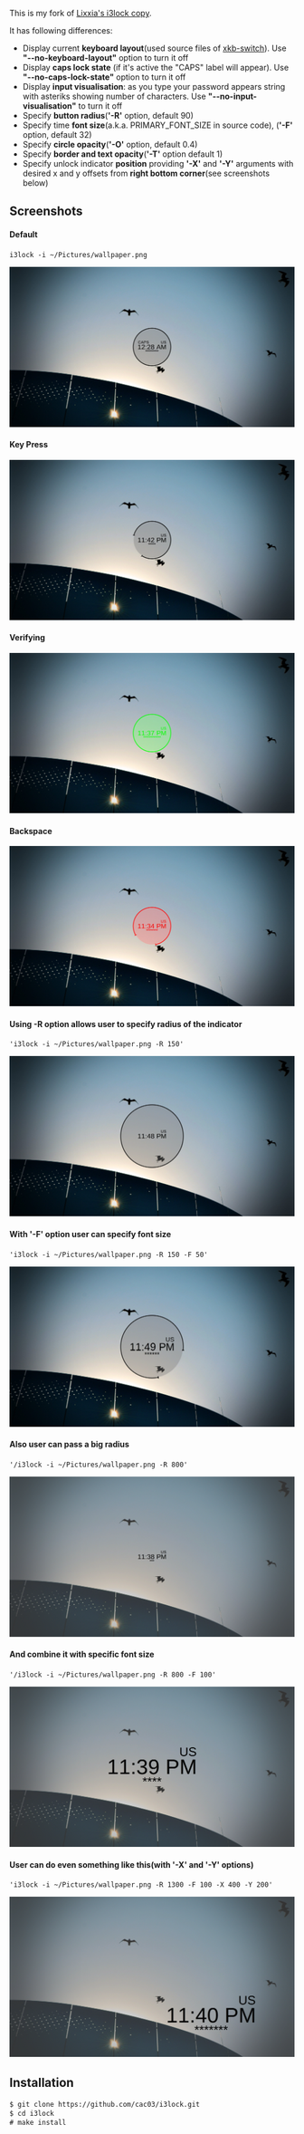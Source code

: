 This is my fork of [Lixxia's i3lock copy](https://github.com/Lixxia/i3lock).

It has following differences:

 - Display current **keyboard layout**(used source files of [xkb-switch]( https://github.com/ierton/xkb-switch )). Use **"--no-keyboard-layout"** option to turn it off
 - Display **caps lock state** (if it's active the "CAPS" label will appear). Use **"--no-caps-lock-state"** option to turn it off
 - Display **input visualisation**: as you type your password appears string with asteriks showing number of characters. Use **"--no-input-visualisation"** to turn it off
 - Specify **button radius**(**'-R'** option, default 90)
 - Specify time **font size**(a.k.a. PRIMARY_FONT_SIZE in source code), (**'-F'** option, default 32)
 - Specify **circle opacity**(**'-O'** option, default 0.4)
 - Specify **border and text opacity**(**'-T'** option default 1)
 - Specify unlock indicator **position** providing **'-X'** and **'-Y'** arguments with desired x and y offsets from **right bottom corner**(see screenshots below)

## Screenshots
#### Default
	i3lock -i ~/Pictures/wallpaper.png

![Default state](/screenshots/defaultBehaviour.png?raw=true "")
#### Key Press
![On key press](/screenshots/defaultBehaviourKeyPress.png?raw=true "")
#### Verifying
![Verifying](/screenshots/defaultBehaviourVerifying.png?raw=true "")
#### Backspace
![Backspace](/screenshots/defaultBehaviourBackspace.png?raw=true"")

#### Using -R option allows user to specify radius of the indicator
	'i3lock -i ~/Pictures/wallpaper.png -R 150'

!['-R'](/screenshots/usingROption.png?raw=true "")

#### With '-F' option user can specify font size
	'i3lock -i ~/Pictures/wallpaper.png -R 150 -F 50'

!['-R', '-F'](/screenshots/usingRAndFOptions.png?raw=true "")

#### Also user can pass a big radius
	'/i3lock -i ~/Pictures/wallpaper.png -R 800'

![Big radius](/screenshots/bigRadius.png?raw=true "")

#### And combine it with specific font size
	'/i3lock -i ~/Pictures/wallpaper.png -R 800 -F 100'

![Big radius and big font](/screenshots/bigRadiusAndFontSize.png?raw=true "")

#### User can do even something like this(with '-X' and '-Y' options)
	'i3lock -i ~/Pictures/wallpaper.png -R 1300 -F 100 -X 400 -Y 200'

![Offset](/screenshots/bigRadiusAndFontSizeXYOffset.png?raw=true "")

## Installation

	$ git clone https://github.com/cac03/i3lock.git
	$ cd i3lock
	# make install
